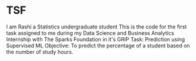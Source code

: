 # TSF
I am Rashi a Statistics undergraduate student 
This is the code for the first task assigned to me during my Data Science and Business Analytics Internship with The Sparks Foundation in it's GRIP
Task: Prediction using Supervised ML
Objective: To predict the percentage of a student based on the number of study hours.
